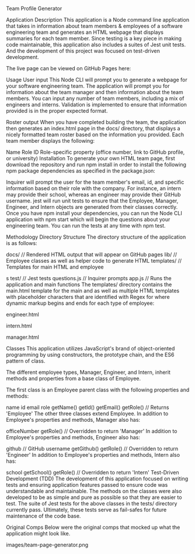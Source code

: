 Team Profile Generator

Application Description
This application is a Node command line application that takes in information about team members & employees of a software engineering team and generates an HTML webpage that displays summaries for each team member.
Since testing is a key piece in making code maintainable, this application also includes a suites of Jest unit tests. And the development of this project was focused on test-driven development.

The live page can be viewed on GitHub Pages here: 

Usage
User input
This Node CLI will prompt you to generate a webpage for your software engineering team. The application will prompt you for information about the team manager and then information about the team members. You can input any number of team members, including a mix of engineers and interns. Validation is implemented to ensure that information provided is in the proper expected format.

Roster output
When you have completed building the team, the application then generates an index.html page in the docs/ directory, that displays a nicely formatted team roster based on the information you provided. Each team member displays the following:

Name
Role
ID
Role-specific property (office number, link to GitHub profile, or university)
Installation
To generate your own HTML team page, first download the repository and run npm install in order to install the following npm package dependencies as specified in the package.json:

Inquirer will prompt the user for the team member's email, id, and specific information based on their role with the company. For instance, an intern may provide their school, whereas an engineer may provide their GitHub username.
jest will run unit tests to ensure that the Employee, Manager, Engineer, and Intern objects are generated from their classes correctly.
Once you have npm install your dependencies, you can run the Node CLI application with npm start which will begin the questions about your engineering team. You can run the tests at any time with npm test.

Methodology
Directory Structure
The directory structure of the application is as follows:

docs/          // Rendered HTML output that will appear on GitHub pages
lib/           // Employee classes as well as helper code to generate HTML
templates/     // Templates for main HTML <body> and employee <div>s
test/          // Jest tests
questions.js   // Inquirer prompts
app.js         // Runs the application and main functions
The templates/ directory contains the main.html template for the main <head> and <body> as well as multiple HTML templates with placeholder characters that are identified with Regex for where dynamic markup begins and ends for each type of employee:

engineer.html

intern.html

manager.html

Classes
This application utilizes JavaScript's brand of object-oriented programming by using constructors, the prototype chain, and the ES6 pattern of class.

The different employee types, Manager, Engineer, and Intern, inherit methods and properties from a base class of Employee.

The first class is an Employee parent class with the following properties and methods:

name
id
email
role
getName()
getId()
getEmail()
getRole() // Returns 'Employee'
The other three classes extend Employee. In addition to Employee's properties and methods, Manager also has:

officeNumber
getRole() // Overridden to return 'Manager'
In addition to Employee's properties and methods, Engineer also has:

github // GitHub username
getGithub()
getRole() // Overridden to return 'Engineer'
In addition to Employee's properties and methods, Intern also has:

school
getSchool()
getRole() // Overridden to return 'Intern'
Test-Driven Development (TDD)
The development of this application focused on writing tests and ensuring application features passed to ensure code was understandable and maintainable. The methods on the classes were also developed to be as simple and pure as possible so that they are easier to test. The suite of Jest tests for the above classes in the tests/ directory currently pass. Ultimately, these tests serve as fail-safes for future maintenance of the code base.

Original Comps
Below were the original comps that mocked up what the application might look like.

images/team-page-generator.png